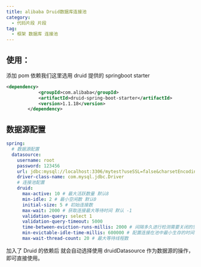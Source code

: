 ```yaml
---
title: alibaba Druid数据库连接池
category:
  - 代码片段 片段
tag:
  - 框架 数据库 连接池
---
```


## 使用：

添加 pom 依赖我们这里选用 druid 提供的 springboot starter

```xml
<dependency>
            <groupId>com.alibaba</groupId>
            <artifactId>druid-spring-boot-starter</artifactId>
            <version>1.1.18</version>
        </dependency>
```

## 数据源配置

```yml
spring:
  # 数据源配置
  datasource:
    username: root
    password: 123456
    url: jdbc:mysql://localhost:3306/mytest?useSSL=false&charsetEncoding=utf8
    driver-class-name: com.mysql.jdbc.Driver
    # 连接池配置
    druid:
      max-active: 10 # 最大活跃数量 默认8
      min-idle: 2 # 最小空闲数 默认0
      initial-size: 5 # 初始连接数
      max-wait: 2000 # 获取连接最大等待时间 默认 -1
      validation-query: select 1
      validation-query-timeout: 5000
      time-between-eviction-runs-millis: 2000 # 间隔多久进行检测需要关闭的空闲连接
      min-evictable-idle-time-millis: 600000 # 配置连接在池中最小生存的时间
      max-wait-thread-count: 20 # 最大等待线程数
```

加入了 Druid 的依赖后 就会自动选择使用 druidDatasource 作为数据源的操作，即可直接使用。

